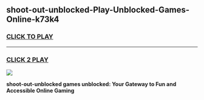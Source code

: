
## shoot-out-unblocked-Play-Unblocked-Games-Online-k73k4
<h3>
<a href="https://premium76.site?title=shoot-out-unblocked&ref=25A">CLICK TO PLAY</a></h3>
<hr>

<h3>
<a href="https://premium76.site?title=shoot-out-unblocked&ref=25A">CLICK 2 PLAY</a>
  
</h3>

<a href="https://premium76.site?title=shoot-out-unblocked&ref=25A"><img src="https://clearcache.store/games.png"></a>


**shoot-out-unblocked games unblocked: Your Gateway to Fun and Accessible Online Gaming**
